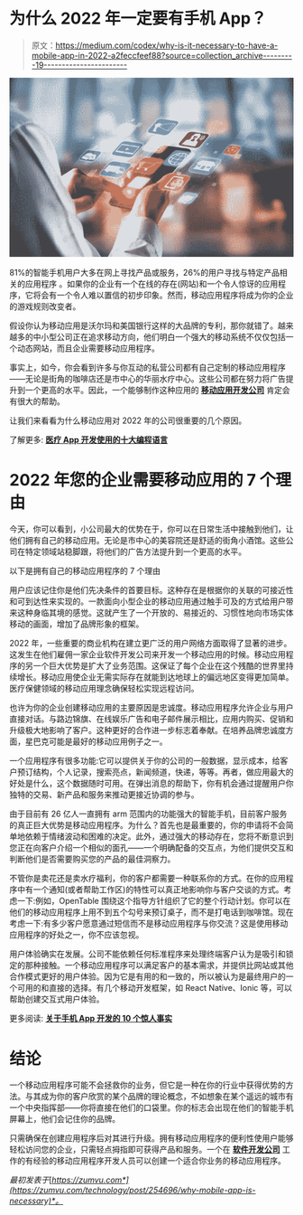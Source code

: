 # 为什么 2022 年一定要有手机 App？

> 原文：<https://medium.com/codex/why-is-it-necessary-to-have-a-mobile-app-in-2022-a2feccfeef88?source=collection_archive---------19----------------------->

![](img/d2070aef9ffa3d475fa9eb8d04013419.png)

81%的智能手机用户大多在网上寻找产品或服务，26%的用户寻找与特定产品相关的应用程序 。如果你的企业有一个在线的存在(网站)和一个令人惊讶的应用程序，它将会有一个令人难以置信的初步印象。然而，移动应用程序将成为你的企业的游戏规则改变者。

假设你认为移动应用是沃尔玛和美国银行这样的大品牌的专利，那你就错了。越来越多的中小型公司正在追求移动方向，他们明白一个强大的移动系统不仅仅包括一个动态网站，而且企业需要移动应用程序。

事实上，如今，你会看到许多与你互动的私营公司都有自己定制的移动应用程序——无论是街角的咖啡店还是市中心的华丽水疗中心。这些公司都在努力将广告提升到一个更高的水平。因此，一个能够制作这种应用的 [**移动应用开发公司**](https://www.botreetechnologies.com/mobile-app-development) 肯定会有很大的帮助。

让我们来看看为什么移动应用对 2022 年的公司很重要的几个原因。

了解更多: [**医疗 App 开发使用的十大编程语言**](https://www.botreetechnologies.com/blog/programming-languages-used-for-medical-app-development/)

# 2022 年您的企业需要移动应用的 7 个理由

今天，你可以看到，小公司最大的优势在于，你可以在日常生活中接触到他们，让他们拥有自己的移动应用。无论是市中心的美容院还是舒适的街角小酒馆。这些公司在特定领域站稳脚跟，将他们的广告方法提升到一个更高的水平。

以下是拥有自己的移动应用程序的 7 个理由

用户应该记住你是他们先决条件的首要目标。这种存在是根据你的关联的可接近性和可到达性来实现的。一款面向小型企业的移动应用通过触手可及的方式给用户带来这种身临其境的感觉。这就产生了一个开放的、易接近的、习惯性地向市场实体移动的画面，增加了品牌形象的框架。

2022 年，一些重要的商业机构在建立更广泛的用户网络方面取得了显著的进步。这发生在他们雇佣一家企业软件开发公司来开发一个移动应用的时候。移动应用程序的另一个巨大优势是扩大了业务范围。这保证了每个企业在这个残酷的世界里持续增长。移动应用使企业无需实际存在就能到达地球上的偏远地区变得更加简单。医疗保健领域的移动应用理念确保轻松实现远程访问。

也许为你的企业创建移动应用的主要原因是忠诚度。移动应用程序允许企业与用户直接对话。与路边锦旗、在线娱乐广告和电子邮件展示相比，应用内购买、促销和升级极大地影响了客户。这种更好的合作进一步标志着奉献。在培养品牌忠诚度方面，星巴克可能是最好的移动应用例子之一。

一个应用程序有很多功能:它可以提供关于你的公司的一般数据，显示成本，给客户预订结构，个人记录，搜索亮点，新闻频道，快递，等等。再者，做应用最大的好处是什么，这个数据随时可用。在弹出消息的帮助下，你有机会通过提醒用户你独特的交易、新产品和服务来推动更接近协调的参与。

由于目前有 26 亿人一直拥有 arm 范围内的功能强大的智能手机，目前客户服务的真正巨大优势是移动应用程序。为什么？首先也是最重要的，你的申请将不会简单地依赖于情绪波动和困难的决定。此外，通过强大的移动存在，您将不断意识到您正在向客户介绍一个相似的面孔——一个明确配备的交互点，为他们提供交互和判断他们是否需要购买您的产品的最佳洞察力。

不管你是卖花还是卖水疗福利，你的客户都需要一种联系你的方式。在你的应用程序中有一个通知(或者帮助工作区)的特性可以真正地影响你与客户交谈的方式。考虑一下:例如，OpenTable 围绕这个指导方针组织了它的整个行动计划。你可以在他们的移动应用程序上用不到五个勾号来预订桌子，而不是打电话到咖啡馆。现在考虑一下:有多少客户愿意通过短信而不是移动应用程序与你交流？这是使用移动应用程序的好处之一，你不应该忽视。

用户体验确实在发展。公司不能依赖任何标准程序来处理终端客户认为是吸引和锁定的那种接触。一个移动应用程序可以满足客户的基本需求，并提供比网站或其他合作模式更好的用户体验。因为它是有用的和一致的，所以被认为是最终用户的一个可用的和直接的选择。有几个移动开发框架，如 React Native、Ionic 等，可以帮助创建交互式用户体验。

更多阅读: [**关于手机 App 开发的 10 个惊人事实**](https://www.botreetechnologies.com/blog/10-important-mobile-app-development-facts/)

# 结论

一个移动应用程序可能不会拯救你的业务，但它是一种在你的行业中获得优势的方法。与其成为你的客户欣赏的某个品牌的理论概念，不如想象在某个遥远的城市有一个中央指挥部——你将直接在他们的口袋里。你的标志会出现在他们的智能手机屏幕上，他们会记住你的品牌。

只需确保在创建应用程序后对其进行升级。拥有移动应用程序的便利性使用户能够轻松访问您的企业，只需轻点拇指即可获得产品和服务。一个在 [**软件开发公司**](https://www.botreetechnologies.com/) 工作的有经验的移动应用程序开发人员可以创建一个适合你业务的移动应用程序。

*最初发表于*[*https://zumvu.com*](https://zumvu.com/technology/post/254696/why-mobile-app-is-necessary)*。*